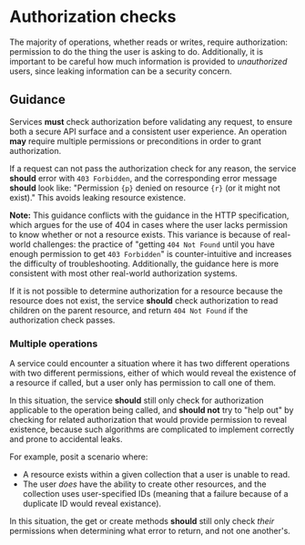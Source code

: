 # Authorization checks

The majority of operations, whether reads or writes, require authorization:
permission to do the thing the user is asking to do. Additionally, it is
important to be careful how much information is provided to _unauthorized_
users, since leaking information can be a security concern.

## Guidance

Services **must** check authorization before validating any request, to ensure
both a secure API surface and a consistent user experience. An operation
**may** require multiple permissions or preconditions in order to grant
authorization.

If a request can not pass the authorization check for any reason, the service
**should** error with `403 Forbidden`, and the corresponding error message
**should** look like: "Permission `{p}` denied on resource `{r}` (or it might
not exist)." This avoids leaking resource existence.

**Note:** This guidance conflicts with the guidance in the HTTP specification,
which argues for the use of 404 in cases where the user lacks permission to
know whether or not a resource exists. This variance is because of real-world
challenges: the practice of "getting `404 Not Found` until you have enough
permission to get `403 Forbidden`" is counter-intuitive and increases the
difficulty of troubleshooting. Additionally, the guidance here is more
consistent with most other real-world authorization systems.

If it is not possible to determine authorization for a resource because the
resource does not exist, the service **should** check authorization to read
children on the parent resource, and return `404 Not Found` if the
authorization check passes.

### Multiple operations

A service could encounter a situation where it has two different operations
with two different permissions, either of which would reveal the existence of a
resource if called, but a user only has permission to call one of them.

In this situation, the service **should** still only check for authorization
applicable to the operation being called, and **should not** try to "help out"
by checking for related authorization that would provide permission to reveal
existence, because such algorithms are complicated to implement correctly and
prone to accidental leaks.

For example, posit a scenario where:

- A resource exists within a given collection that a user is unable to read.
- The user _does_ have the ability to create other resources, and the
  collection uses user-specified IDs (meaning that a failure because of a
  duplicate ID would reveal existance).

In this situation, the get or create methods **should** still only check
_their_ permissions when determining what error to return, and not one
another's.
